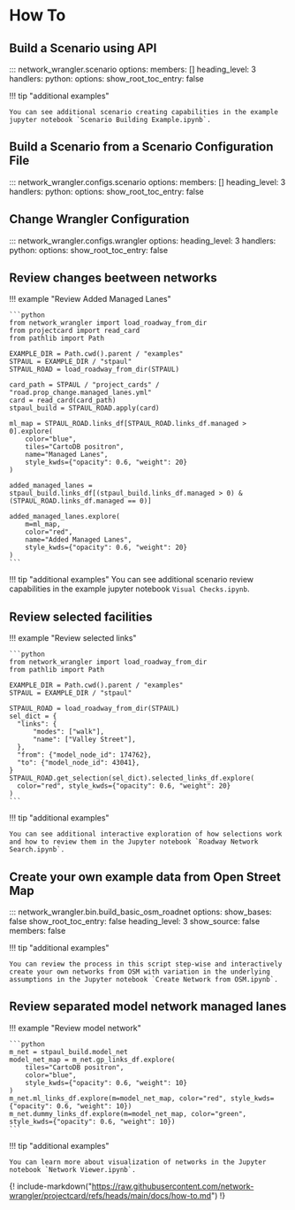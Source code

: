 # How To

## Build a Scenario using API

::: network_wrangler.scenario
    options:
        members: []
        heading_level: 3
    handlers:
      python:
        options:
          show_root_toc_entry: false

!!! tip "additional examples"

    You can see additional scenario creating capabilities in the example jupyter notebook `Scenario Building Example.ipynb`.

## Build a Scenario from a Scenario Configuration File

::: network_wrangler.configs.scenario
    options:
        members: []
        heading_level: 3
    handlers:
      python:
        options:
          show_root_toc_entry: false

## Change Wrangler Configuration

::: network_wrangler.configs.wrangler
    options:
        heading_level: 3
    handlers:
      python:
        options:
          show_root_toc_entry: false

## Review changes beetween networks

!!! example "Review Added Managed Lanes"

    ```python
    from network_wrangler import load_roadway_from_dir
    from projectcard import read_card
    from pathlib import Path

    EXAMPLE_DIR = Path.cwd().parent / "examples"
    STPAUL = EXAMPLE_DIR / "stpaul"
    STPAUL_ROAD = load_roadway_from_dir(STPAUL)

    card_path = STPAUL / "project_cards" / "road.prop_change.managed_lanes.yml"
    card = read_card(card_path)
    stpaul_build = STPAUL_ROAD.apply(card)

    ml_map = STPAUL_ROAD.links_df[STPAUL_ROAD.links_df.managed > 0].explore(
        color="blue",
        tiles="CartoDB positron",
        name="Managed Lanes",
        style_kwds={"opacity": 0.6, "weight": 20}
    )

    added_managed_lanes = stpaul_build.links_df[(stpaul_build.links_df.managed > 0) & (STPAUL_ROAD.links_df.managed == 0)]

    added_managed_lanes.explore(
        m=ml_map,
        color="red",
        name="Added Managed Lanes",
        style_kwds={"opacity": 0.6, "weight": 20}
    )
    ```

!!! tip "additional examples"
    You can see additional scenario review capabilities in the example jupyter notebook `Visual Checks.ipynb`.

## Review selected facilities

!!! example "Review selected links"

    ```python
    from network_wrangler import load_roadway_from_dir
    from pathlib import Path

    EXAMPLE_DIR = Path.cwd().parent / "examples"
    STPAUL = EXAMPLE_DIR / "stpaul"

    STPAUL_ROAD = load_roadway_from_dir(STPAUL)
    sel_dict = {
      "links": {
          "modes": ["walk"],
          "name": ["Valley Street"],
      },
      "from": {"model_node_id": 174762},
      "to": {"model_node_id": 43041},
    }
    STPAUL_ROAD.get_selection(sel_dict).selected_links_df.explore(
      color="red", style_kwds={"opacity": 0.6, "weight": 20}
    )
    ```

!!! tip "additional examples"

    You can see additional interactive exploration of how selections work and how to review them in the Jupyter notebook `Roadway Network Search.ipynb`.

## Create your own example data from Open Street Map

::: network_wrangler.bin.build_basic_osm_roadnet
    options:
        show_bases: false
        show_root_toc_entry: false
        heading_level: 3
        show_source: false
        members: false

!!! tip "additional examples"

    You can review the process in this script step-wise and interactively create your own networks from OSM with variation in the underlying assumptions in the Jupyter notebook `Create Network from OSM.ipynb`.

## Review separated model network managed lanes

!!! example "Review model network"

    ```python
    m_net = stpaul_build.model_net
    model_net_map = m_net.gp_links_df.explore(
        tiles="CartoDB positron",
        color="blue",
        style_kwds={"opacity": 0.6, "weight": 10}
    )
    m_net.ml_links_df.explore(m=model_net_map, color="red", style_kwds={"opacity": 0.6, "weight": 10})
    m_net.dummy_links_df.explore(m=model_net_map, color="green", style_kwds={"opacity": 0.6, "weight": 10})
    ```

!!! tip "additional examples"

    You can learn more about visualization of networks in the Jupyter notebook `Network Viewer.ipynb`.

{!
  include-markdown("https://raw.githubusercontent.com/network-wrangler/projectcard/refs/heads/main/docs/how-to.md")
!}
